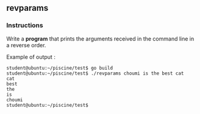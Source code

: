 ## revparams

### Instructions

Write a **program** that prints the arguments received in the command line in a reverse order.

Example of output :

```console
student@ubuntu:~/piscine/test$ go build
student@ubuntu:~/piscine/test$ ./revparams choumi is the best cat
cat
best
the
is
choumi
student@ubuntu:~/piscine/test$
```
